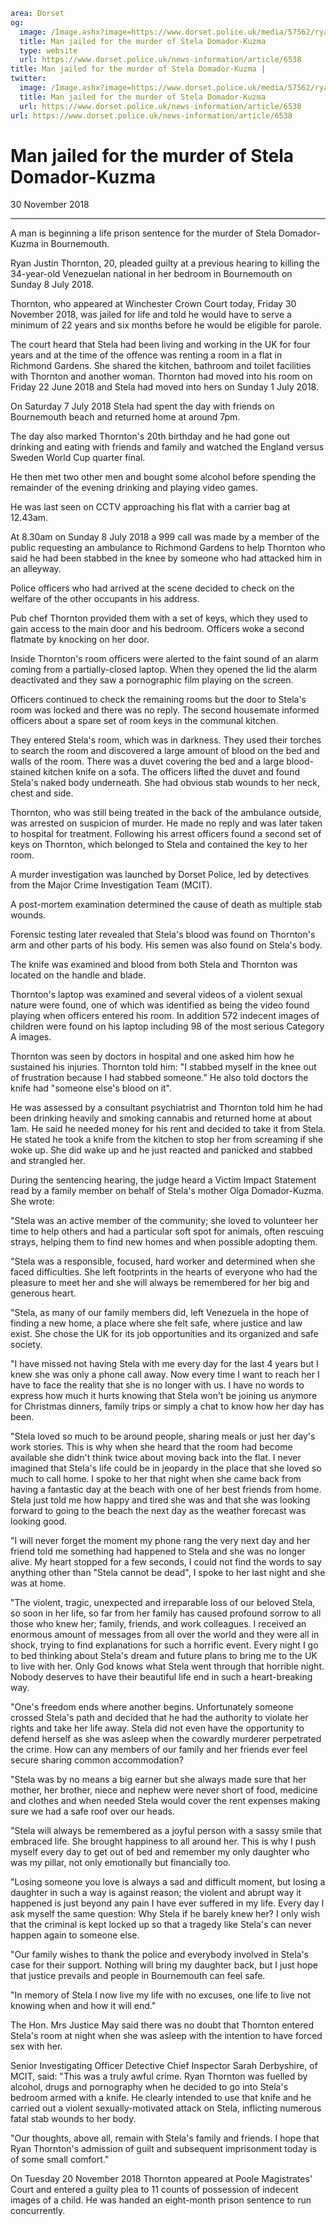 ```yaml
area: Dorset
og:
  image: /Image.ashx?image=https://www.dorset.police.uk/media/57562/ryan-justin-thornton-12-october-2018.jpg&amp;amp;width=150
  title: Man jailed for the murder of Stela Domador-Kuzma
  type: website
  url: https://www.dorset.police.uk/news-information/article/6538
title: Man jailed for the murder of Stela Domador-Kuzma |
twitter:
  image: /Image.ashx?image=https://www.dorset.police.uk/media/57562/ryan-justin-thornton-12-october-2018.jpg&amp;amp;width=150
  title: Man jailed for the murder of Stela Domador-Kuzma
  url: https://www.dorset.police.uk/news-information/article/6538
url: https://www.dorset.police.uk/news-information/article/6538
```

# Man jailed for the murder of Stela Domador-Kuzma

30 November 2018

* * *

A man is beginning a life prison sentence for the murder of Stela Domador-Kuzma in Bournemouth.

Ryan Justin Thornton, 20, pleaded guilty at a previous hearing to killing the 34-year-old Venezuelan national in her bedroom in Bournemouth on Sunday 8 July 2018.

Thornton, who appeared at Winchester Crown Court today, Friday 30 November 2018, was jailed for life and told he would have to serve a minimum of 22 years and six months before he would be eligible for parole.

The court heard that Stela had been living and working in the UK for four years and at the time of the offence was renting a room in a flat in Richmond Gardens. She shared the kitchen, bathroom and toilet facilities with Thornton and another woman. Thornton had moved into his room on Friday 22 June 2018 and Stela had moved into hers on Sunday 1 July 2018.

On Saturday 7 July 2018 Stela had spent the day with friends on Bournemouth beach and returned home at around 7pm.

The day also marked Thornton's 20th birthday and he had gone out drinking and eating with friends and family and watched the England versus Sweden World Cup quarter final.

He then met two other men and bought some alcohol before spending the remainder of the evening drinking and playing video games.

He was last seen on CCTV approaching his flat with a carrier bag at 12.43am.

At 8.30am on Sunday 8 July 2018 a 999 call was made by a member of the public requesting an ambulance to Richmond Gardens to help Thornton who said he had been stabbed in the knee by someone who had attacked him in an alleyway.

Police officers who had arrived at the scene decided to check on the welfare of the other occupants in his address.

Pub chef Thornton provided them with a set of keys, which they used to gain access to the main door and his bedroom. Officers woke a second flatmate by knocking on her door.

Inside Thornton's room officers were alerted to the faint sound of an alarm coming from a partially-closed laptop. When they opened the lid the alarm deactivated and they saw a pornographic film playing on the screen.

Officers continued to check the remaining rooms but the door to Stela's room was locked and there was no reply. The second housemate informed officers about a spare set of room keys in the communal kitchen.

They entered Stela's room, which was in darkness. They used their torches to search the room and discovered a large amount of blood on the bed and walls of the room. There was a duvet covering the bed and a large blood-stained kitchen knife on a sofa. The officers lifted the duvet and found Stela's naked body underneath. She had obvious stab wounds to her neck, chest and side.

Thornton, who was still being treated in the back of the ambulance outside, was arrested on suspicion of murder. He made no reply and was later taken to hospital for treatment. Following his arrest officers found a second set of keys on Thornton, which belonged to Stela and contained the key to her room.

A murder investigation was launched by Dorset Police, led by detectives from the Major Crime Investigation Team (MCIT).

A post-mortem examination determined the cause of death as multiple stab wounds.

Forensic testing later revealed that Stela's blood was found on Thornton's arm and other parts of his body. His semen was also found on Stela's body.

The knife was examined and blood from both Stela and Thornton was located on the handle and blade.

Thornton's laptop was examined and several videos of a violent sexual nature were found, one of which was identified as being the video found playing when officers entered his room. In addition 572 indecent images of children were found on his laptop including 98 of the most serious Category A images.

Thornton was seen by doctors in hospital and one asked him how he sustained his injuries. Thornton told him: "I stabbed myself in the knee out of frustration because I had stabbed someone." He also told doctors the knife had "someone else's blood on it".

He was assessed by a consultant psychiatrist and Thornton told him he had been drinking heavily and smoking cannabis and returned home at about 1am. He said he needed money for his rent and decided to take it from Stela. He stated he took a knife from the kitchen to stop her from screaming if she woke up. She did wake up and he just reacted and panicked and stabbed and strangled her.

During the sentencing hearing, the judge heard a Victim Impact Statement read by a family member on behalf of Stela's mother Olga Domador-Kuzma. She wrote:

"Stela was an active member of the community; she loved to volunteer her time to help others and had a particular soft spot for animals, often rescuing strays, helping them to find new homes and when possible adopting them.

"Stela was a responsible, focused, hard worker and determined when she faced difficulties. She left footprints in the hearts of everyone who had the pleasure to meet her and she will always be remembered for her big and generous heart.

"Stela, as many of our family members did, left Venezuela in the hope of finding a new home, a place where she felt safe, where justice and law exist. She chose the UK for its job opportunities and its organized and safe society.

"I have missed not having Stela with me every day for the last 4 years but I knew she was only a phone call away. Now every time I want to reach her I have to face the reality that she is no longer with us. I have no words to express how much it hurts knowing that Stela won't be joining us anymore for Christmas dinners, family trips or simply a chat to know how her day has been.

"Stela loved so much to be around people, sharing meals or just her day's work stories. This is why when she heard that the room had become available she didn't think twice about moving back into the flat. I never imagined that Stela's life could be in jeopardy in the place that she loved so much to call home. I spoke to her that night when she came back from having a fantastic day at the beach with one of her best friends from home. Stela just told me how happy and tired she was and that she was looking forward to going to the beach the next day as the weather forecast was looking good.

"I will never forget the moment my phone rang the very next day and her friend told me something had happened to Stela and she was no longer alive. My heart stopped for a few seconds, I could not find the words to say anything other than "Stela cannot be dead", I spoke to her last night and she was at home.

"The violent, tragic, unexpected and irreparable loss of our beloved Stela, so soon in her life, so far from her family has caused profound sorrow to all those who knew her; family, friends, and work colleagues. I received an enormous amount of messages from all over the world and they were all in shock, trying to find explanations for such a horrific event. Every night I go to bed thinking about Stela's dream and future plans to bring me to the UK to live with her. Only God knows what Stela went through that horrible night. Nobody deserves to have their beautiful life end in such a heart-breaking way.

"One's freedom ends where another begins. Unfortunately someone crossed Stela's path and decided that he had the authority to violate her rights and take her life away. Stela did not even have the opportunity to defend herself as she was asleep when the cowardly murderer perpetrated the crime. How can any members of our family and her friends ever feel secure sharing common accommodation?

"Stela was by no means a big earner but she always made sure that her mother, her brother, niece and nephew were never short of food, medicine and clothes and when needed Stela would cover the rent expenses making sure we had a safe roof over our heads.

"Stela will always be remembered as a joyful person with a sassy smile that embraced life. She brought happiness to all around her. This is why I push myself every day to get out of bed and remember my only daughter who was my pillar, not only emotionally but financially too.

"Losing someone you love is always a sad and difficult moment, but losing a daughter in such a way is against reason; the violent and abrupt way it happened is just beyond any pain I have ever suffered in my life. Every day I ask myself the same question: Why Stela if he barely knew her? I only wish that the criminal is kept locked up so that a tragedy like Stela's can never happen again to someone else.

"Our family wishes to thank the police and everybody involved in Stela's case for their support. Nothing will bring my daughter back, but I just hope that justice prevails and people in Bournemouth can feel safe.

"In memory of Stela I now live my life with no excuses, one life to live not knowing when and how it will end."

The Hon. Mrs Justice May said there was no doubt that Thornton entered Stela's room at night when she was asleep with the intention to have forced sex with her.

Senior Investigating Officer Detective Chief Inspector Sarah Derbyshire, of MCIT, said: "This was a truly awful crime. Ryan Thornton was fuelled by alcohol, drugs and pornography when he decided to go into Stela's bedroom armed with a knife. He clearly intended to use that knife and he carried out a violent sexually-motivated attack on Stela, inflicting numerous fatal stab wounds to her body.

"Our thoughts, above all, remain with Stela's family and friends. I hope that Ryan Thornton's admission of guilt and subsequent imprisonment today is of some small comfort."

On Tuesday 20 November 2018 Thornton appeared at Poole Magistrates' Court and entered a guilty plea to 11 counts of possession of indecent images of a child. He was handed an eight-month prison sentence to run concurrently.
